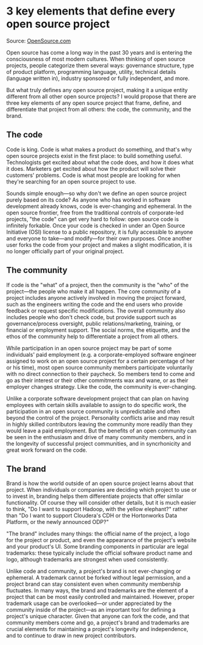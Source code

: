 # 3 key elements that define every open source project
Source: [OpenSource.com](https://opensource.com/life/15/2/3-key-elements-every-open-source-project)

Open source has come a long way in the past 30 years and is entering the consciousness of most modern cultures. When thinking of open source projects, people categorize them several ways: governance structure, type of product platform, programming language, utility, technical details (language written in), industry sponsored or fully independent, and more.

But what truly defines any open source project, making it a unique entity different from all other open source projects? I would propose that there are three key elements of any open source project that frame, define, and differentiate that project from all others: the code, the community, and the brand.

## The code

Code is king. Code is what makes a product do something, and that's why open source projects exist in the first place: to build something useful. Technologists get excited about what the code does, and how it does what it does. Marketers get excited about how the product will solve their customers' problems. Code is what most people are looking for when they're searching for an open source project to use.

Sounds simple enough—so why don't we define an open source project purely based on its code? As anyone who has worked in software development already knows, code is ever-changing and ephemeral. In the open source frontier, free from the traditional controls of corporate-led projects, "the code" can get very hard to follow: open source code is infinitely forkable. Once your code is checked in under an Open Source Initiative (OSI) license to a public repository, it is fully accessible to anyone and everyone to take—and modify—for their own purposes. Once another user forks the code from your project and makes a slight modification, it is no longer officially part of your original project.

## The community

If code is the "what" of a project, then the community is the "who" of the project—the people who make it all happen. The core community of a project includes anyone actively involved in moving the project forward, such as the engineers writing the code and the end users who provide feedback or request specific modifications. The overall community also includes people who don't check code, but provide support such as governance/process oversight, public relations/marketing, training, or financial or employment support. The social norms, the etiquette, and the ethos of the community help to differentiate a project from all others.

While participation in an open source project may be part of some individuals' paid employment (e.g. a corporate-employed software engineer assigned to work on an open source project for a certain percentage of her or his time), most open source community members participate voluntarily with no direct connection to their paycheck. So members tend to come and go as their interest or their other commitments wax and wane, or as their employer changes strategy. Like the code, the community is ever-changing.

Unlike a corporate software development project that can plan on having employees with certain skills available to assign to do specific work, the participation in an open source community is unpredictable and often beyond the control of the project. Personality conflicts arise and may result in highly skilled contributors leaving the community more readily than they would leave a paid employment. But the benefits of an open community can be seen in the enthusiasm and drive of many community members, and in the longevity of successful project communities, and in syncrhonicity and great work forward on the code.

## The brand

Brand is how the world outside of an open source project learns about that project. When individuals or companies are deciding which project to use or to invest in, branding helps them differentiate projects that offer similar functionality. Of course they will consider other details, but it is much easier to think, "Do I want to support Hadoop, with the yellow elephant?" rather than "Do I want to support Cloudera's CDH or the Hortonworks Data Platform, or the newly announced ODP?"

"The brand" includes many things: the official name of the project, a logo for the project or product, and even the appearance of the project's website and your product's UI. Some branding components in particular are legal trademarks: these typically include the official software product name and logo, although trademarks are strongest when used consistently.

Unlike code and community, a project's brand is not ever-changing or ephemeral. A trademark cannot be forked without legal permission, and a project brand can stay consistent even when community membership fluctuates. In many ways, the brand and trademarks are the element of a project that can be most easily controlled and maintained. However, proper trademark usage can be overlooked—or under appreciated by the community inside of the project—as an important tool for defining a project's unique character. Given that anyone can fork the code, and that community members come and go, a project's brand and trademarks are crucial elements for maintaining a project's longevity and independence, and to continue to draw in new project contributors.
